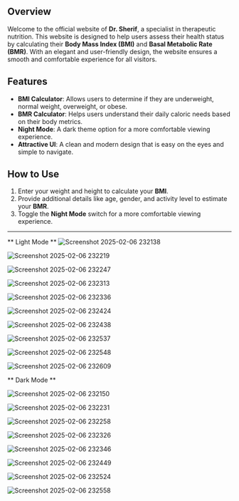 
## Overview
Welcome to the official website of **Dr. Sherif**, a specialist in therapeutic nutrition. This website is designed to help users assess their health status by calculating their **Body Mass Index (BMI)** and **Basal Metabolic Rate (BMR)**. With an elegant and user-friendly design, the website ensures a smooth and comfortable experience for all visitors.

## Features
- **BMI Calculator**: Allows users to determine if they are underweight, normal weight, overweight, or obese.
- **BMR Calculator**: Helps users understand their daily caloric needs based on their body metrics.
- **Night Mode**: A dark theme option for a more comfortable viewing experience.
- **Attractive UI**: A clean and modern design that is easy on the eyes and simple to navigate.



## How to Use
1. Enter your weight and height to calculate your **BMI**.
2. Provide additional details like age, gender, and activity level to estimate your **BMR**.
3. Toggle the **Night Mode** switch for a more comfortable viewing experience.


---
** Light Mode **
![Screenshot 2025-02-06 232138](https://github.com/user-attachments/assets/52b16bd4-da80-4faf-827b-15e2d957517c)

![Screenshot 2025-02-06 232219](https://github.com/user-attachments/assets/37ecc6be-a807-4e63-9d1d-9ea020d0777c)

![Screenshot 2025-02-06 232247](https://github.com/user-attachments/assets/91d2f93e-a57b-4006-8af4-293951697362)

![Screenshot 2025-02-06 232313](https://github.com/user-attachments/assets/02e8a395-8cf3-4092-ba47-645ab5a45020)

![Screenshot 2025-02-06 232336](https://github.com/user-attachments/assets/09769ec3-661c-42b9-9d58-c02ec96c492e)

![Screenshot 2025-02-06 232424](https://github.com/user-attachments/assets/cd91187a-8388-4f5c-8a2a-9348ecaaa3a7)

![Screenshot 2025-02-06 232438](https://github.com/user-attachments/assets/83aba902-3825-405a-9c62-2c972a961e5b)

![Screenshot 2025-02-06 232537](https://github.com/user-attachments/assets/b8316763-eb7b-4f0e-a9a2-77e6a953fc91)

![Screenshot 2025-02-06 232548](https://github.com/user-attachments/assets/cfb57917-7cca-4d8f-b35e-ed26f6cc8e47)

![Screenshot 2025-02-06 232609](https://github.com/user-attachments/assets/4a7af190-da11-4196-b901-b68803dd2a2c)

** Dark Mode **

![Screenshot 2025-02-06 232150](https://github.com/user-attachments/assets/8934dba2-ef1d-42b6-b4d1-e43e7c0f7cbe)

![Screenshot 2025-02-06 232231](https://github.com/user-attachments/assets/d6cb78c3-1aa5-47cc-a424-909b75d894f2)

![Screenshot 2025-02-06 232258](https://github.com/user-attachments/assets/82834df0-a63f-4e96-978b-ab3777003096)

![Screenshot 2025-02-06 232326](https://github.com/user-attachments/assets/25f0b0a7-6106-4755-bfaa-fbe57ec43249)

![Screenshot 2025-02-06 232346](https://github.com/user-attachments/assets/6caee57d-bf84-459e-9918-7cbb42af2c77)

![Screenshot 2025-02-06 232449](https://github.com/user-attachments/assets/b7a3f36d-b59a-4a2d-a4da-a256041228c6)

![Screenshot 2025-02-06 232524](https://github.com/user-attachments/assets/c5686b76-f798-4f05-871b-871cbd2c04db)

![Screenshot 2025-02-06 232558](https://github.com/user-attachments/assets/29043600-ef08-4ee1-be99-219a3f795449)
